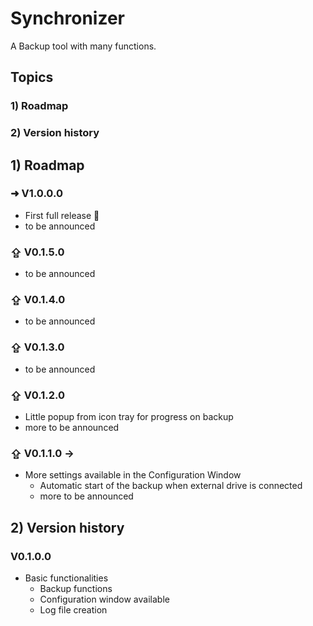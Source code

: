 # Synchronizer
A Backup tool with many functions.
## Topics
### 1) Roadmap
### 2) Version history

## 1) Roadmap
### ➜ V1.0.0.0
- First full release 🥳
- to be announced

### ⇪ V0.1.5.0
- to be announced

### ⇪ V0.1.4.0
- to be announced

### ⇪ V0.1.3.0
- to be announced

### ⇪ V0.1.2.0
- Little popup from icon tray for progress on backup
- more to be announced

### ⇪ V0.1.1.0 -> 
- More settings available in the Configuration Window
  - Automatic start of the backup when external drive is connected
  - more to be announced

 ## 2) Version history
 ### V0.1.0.0
 - Basic functionalities
   - Backup functions
   - Configuration window available
   - Log file creation
